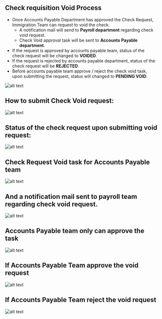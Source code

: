 Check  requisition Void Process
----
- Once Accounts Payable Department has approved the Check Request, Immigration Team can request to void the check.
  - A notification mail will send to **Payroll department** regarding check void request.
  - Check Void approval task will be sent to **Accounts Payable department**.
- If the request is approved by accounts payable team, status of the check request will be changed to **VOIDED**.
- If the request is rejected by accounts payable department, status of the check request will be **REJECTED**.
- Before accounts payable team approve / reject the check void task, upon submitting the request, status will changed to **PENDING VOID**.

![alt text](../../images/expense/check-void-option.png "Check Requisition")

How to submit Check Void request:
----
![alt text](../../images/expense/check-void-click.png "Check Requisition")

Status of the check request upon submitting void request:
----
![alt text](../../images/expense/check-pending-void.png "Check Requisition")

Check Request Void task for Accounts Payable team
----
![alt text](../../images/expense/check-void-task-ap.png "Check Requisition")

And a notification mail sent to payroll team regarding check void request.
----
![alt text](../../images/expense/check-payroll-notification.png "Check Requisition")

Accounts Payable team only can approve the task
----
![alt text](../../images/expense/check-void-task-view.png "Check Requisition")

If Accounts Payable Team approve the void request
----
![alt text](../../images/expense/check-voided.png "Check Requisition")

If Accounts Payable Team reject the void request
----
![alt text](../../images/expense/check-void-rejected.png "Check Requisition")